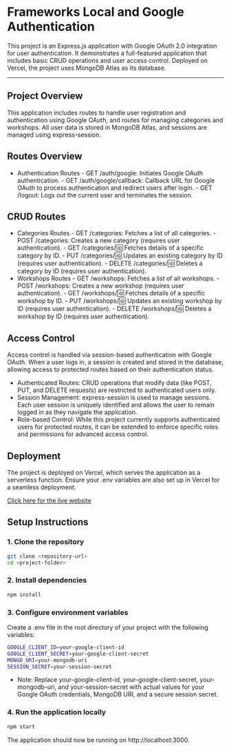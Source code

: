 # Frameworks Local and Google Authentication

This project is an Express.js application with Google OAuth 2.0 integration for user authentication. It demonstrates a full-featured application that includes basic CRUD operations and user access control. Deployed on Vercel, the project uses MongoDB Atlas as its database.

---
## Project Overview
This application includes routes to handle user registration and authentication using Google OAuth, and routes for managing categories and workshops. All user data is stored in MongoDB Atlas, and sessions are managed using express-session.

## Routes Overview
- Authentication Routes
        - GET /auth/google: Initiates Google OAuth authentication.
        - GET /auth/google/callback: Callback URL for Google OAuth to process authentication and redirect users after login.
        - GET /logout: Logs out the current user and terminates the session.
## CRUD Routes
- Categories Routes
        - GET /categories: Fetches a list of all categories.
        - POST /categories: Creates a new category (requires user authentication).
        - GET /categories/:id: Fetches details of a specific category by ID.
        - PUT /categories/:id: Updates an existing category by ID (requires user authentication).
        - DELETE /categories/:id: Deletes a category by ID (requires user authentication).
- Workshops Routes
        - GET /workshops: Fetches a list of all workshops.
        - POST /workshops: Creates a new workshop (requires user authentication).
        - GET /workshops/:id: Fetches details of a specific workshop by ID.
        - PUT /workshops/:id: Updates an existing workshop by ID (requires user authentication).
        - DELETE /workshops/:id: Deletes a workshop by ID (requires user authentication).

## Access Control
Access control is handled via session-based authentication with Google OAuth. When a user logs in, a session is created and stored in the database, allowing access to protected routes based on their authentication status.

- Authenticated Routes: CRUD operations that modify data (like POST, PUT, and DELETE requests) are restricted to authenticated users only.
- Session Management: express-session is used to manage sessions. Each user session is uniquely identified and allows the user to remain logged in as they navigate the application.
- Role-based Control: While this project currently supports authenticated users for protected routes, it can be extended to enforce specific roles and permissions for advanced access control.

## Deployment
The project is deployed on Vercel, which serves the application as a serverless function. Ensure your .env variables are also set up in Vercel for a seamless deployment.

[Click here for the live website](https://frameworks-local-authentication.vercel.app/)


## Setup Instructions

### 1. Clone the repository
```bash
git clone <repository-url>
cd <project-folder>
```

### 2. Install dependencies
```bash
npm install
```

### 3. Configure environment variables
Create a .env file in the root directory of your project with the following variables:

```bash
GOOGLE_CLIENT_ID=your-google-client-id
GOOGLE_CLIENT_SECRET=your-google-client-secret
MONGO_URI=your-mongodb-uri
SESSION_SECRET=your-session-secret
```

- Note: Replace your-google-client-id, your-google-client-secret, your-mongodb-uri, and your-session-secret with actual values for your Google OAuth credentials, MongoDB URI, and a secure session secret.

### 4. Run the application locally
```bash
npm start
```

The application should now be running on http://localhost:3000.
